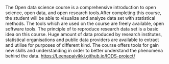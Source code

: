 
The Open data science course is a comprehensive introduction to open science, open data, and open research tools.After completing this course, the student will be able to visualize and analyze data set with statistical methods. The tools which are used on the course are freely available, open software tools. The principle of to reproduce research data set is a basic idea on this course. Huge amount of data produced by research institutes, statistical organisations and public data providers are available to extract and utilise for purposes of different kind. The course offers tools for gain new skills and understanding in order to better understand the phenomena behind the data. <https://Leenapaivikki.github.io/IODS-project/>
